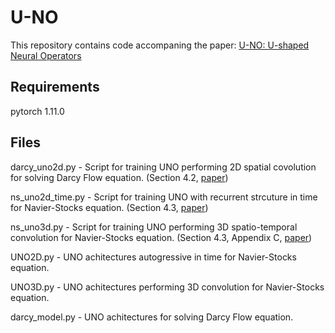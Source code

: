 # U-NO
This repository contains code accompaning the paper: [U-NO: U-shaped Neural Operators](https://arxiv.org/pdf/2204.11127.pdf)

## Requirements
pytorch 1.11.0

## Files
darcy_uno2d.py - Script for training UNO performing 2D spatial covolution for solving Darcy Flow equation. (Section 4.2, [paper](https://arxiv.org/pdf/2204.11127.pdf))

ns_uno2d_time.py - Script for training UNO with recurrent strcuture in time for Navier-Stocks equation. (Section 4.3, [paper](https://arxiv.org/pdf/2204.11127.pdf))

ns_uno3d.py - Script for training UNO performing 3D spatio-temporal convolution for Navier-Stocks equation. (Section 4.3, Appendix C, [paper](https://arxiv.org/pdf/2204.11127.pdf))

UNO2D.py - UNO achitectures autogressive in time for Navier-Stocks equation.

UNO3D.py - UNO achitectures performing 3D convolution for Navier-Stocks equation.

darcy_model.py - UNO achitectures for solving Darcy Flow equation.


